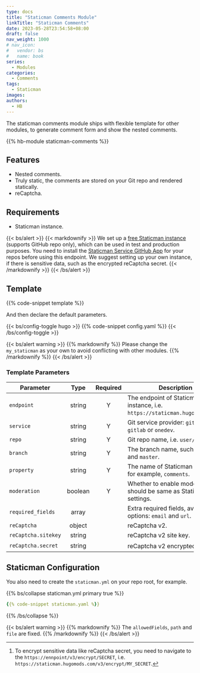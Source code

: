 ```yaml
---
type: docs
title: "Staticman Comments Module"
linkTitle: "Staticman Comments"
date: 2023-05-28T23:54:58+08:00
draft: false
nav_weight: 1000
# nav_icon:
#   vendor: bs
#   name: book
series:
  - Modules
categories:
  - Comments
tags:
  - Staticman
images:
authors:
  - HB
---
```


The staticman comments module ships with flexible template for other modules, to generate comment form and show the nested comments.

<!--more-->

{{% hb-module staticman-comments %}}

## Features

- Nested comments.
- Truly static, the comments are stored on your Git repo and rendered statically.
- reCaptcha.

## Requirements

- Staticman instance.

{{< bs/alert >}}
{{< markdownify >}}
We set up a [free Staticman instance](https://staticman.hugomods.com/) (supports GitHub repo only), which can be used in test and production purposes.
You need to install the [Staticman Service GitHub App](https://github.com/apps/staticman-service) for your repos before using this endpoint.
We suggest setting up your own instance, if there is sensitive data, such as the encrypted reCaptcha secret.
{{< /markdownify >}}
{{< /bs/alert >}}

## Template

{{% code-snippet template %}}

And then declare the default parameters.

{{< bs/config-toggle hugo >}}
{{% code-snippet config.yaml %}}
{{< /bs/config-toggle >}}

{{< bs/alert warning >}}
{{% markdownify %}}
Please change the `my_staticman` as your own to avoid conflicting with other modules.
{{% /markdownify %}}
{{< /bs/alert >}}

### Template Parameters

| Parameter    |  Type   | Required | Description                                                                 |
| ------------ | :-----: | :------: | --------------------------------------------------------------------------- |
| `endpoint`   | string  |    Y     | The endpoint of Staticman instance, i.e. `https://staticman.hugomods.com/`. |
| `service`    | string  |    Y     | Git service provider: `github`, `gitlab` or `onedev`.                       |
| `repo`       | string  |    Y     | Git repo name, i.e. `user/repo`.                                            |
| `branch`     | string  |    Y     | The branch name, such as `main` and `master`.                               |
| `property`   | string  |    Y     | The name of Staticman property, for example, `comments`.                    |
| `moderation` | boolean |    Y     | Whether to enable moderation, should be same as Staticman settings.         |
| `required_fields` | array |       | Extra required fields, available options: `email` and `url`.                |
| `reCaptcha`  | object  |          | reCaptcha v2.                                                               |
| `reCaptcha.sitekey` | string |    | reCaptcha v2 site key.                                                      |
| `reCaptcha.secret`  | string |    | reCaptcha v2 encrypted[^1] secret.                                          |

[^1]: To encrypt sensitive data like reCaptcha secret, you need to navigate to the `https://ennpoint/v3/encrypt/SECRET`, i.e. `https://staticman.hugomods.com/v3/encrypt/MY_SECRET`.

## Staticman Configuration

You also need to create the `staticman.yml` on your repo root, for example.

{{% bs/collapse staticman.yml primary true %}}
```yaml
{{% code-snippet staticman.yaml %}}
```
{{% /bs/collapse %}}

{{< bs/alert warning >}}
{{% markdownify %}}
The `allowedFields`, `path` and `file` are fixed.
{{% /markdownify %}}
{{< /bs/alert >}}
